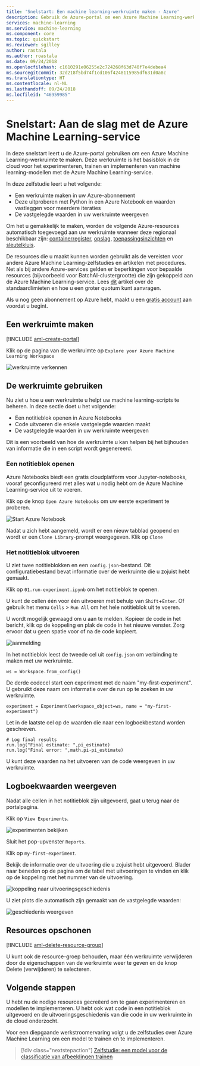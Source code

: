 ```yaml
---
title: 'Snelstart: Een machine learning-werkruimte maken - Azure'
description: Gebruik de Azure-portal om een Azure Machine Learning-werkruimte te maken. Deze werkruimte is het basisblok in de cloud voor het experimenteren, trainen en implementeren van machine learning-modellen met de Azure Machine Learning-service.
services: machine-learning
ms.service: machine-learning
ms.component: core
ms.topic: quickstart
ms.reviewer: sgilley
author: rastala
ms.author: roastala
ms.date: 09/24/2018
ms.openlocfilehash: c1610291e06255e2c724268f63d740f7e4debea4
ms.sourcegitcommit: 32d218f5bd74f1cd106f4248115985df631d0a8c
ms.translationtype: HT
ms.contentlocale: nl-NL
ms.lasthandoff: 09/24/2018
ms.locfileid: "46959985"
---
```

# <a name="quickstart-get-started-with-azure-machine-learning-service"></a>Snelstart: Aan de slag met de Azure Machine Learning-service

In deze snelstart leert u de Azure-portal gebruiken om een Azure Machine Learning-werkruimte te maken. Deze werkruimte is het basisblok in de cloud voor het experimenteren, trainen en implementeren van machine learning-modellen met de Azure Machine Learning-service. 

In deze zelfstudie leert u het volgende:

* Een werkruimte maken in uw Azure-abonnement
* Deze uitproberen met Python in een Azure Notebook en waarden vastleggen voor meerdere iteraties
* De vastgelegde waarden in uw werkruimte weergeven

Om het u gemakkelijk te maken, worden de volgende Azure-resources automatisch toegevoegd aan uw werkruimte wanneer deze regionaal beschikbaar zijn: [containerregister](https://azure.microsoft.com/services/container-registry/), [opslag](https://azure.microsoft.com/services/storage/), [toepassingsinzichten](https://azure.microsoft.com/services/application-insights/) en [sleutelkluis](https://azure.microsoft.com/services/key-vault/).

De resources die u maakt kunnen worden gebruikt als de vereisten voor andere Azure Machine Learning-zelfstudies en artikelen met procedures. Net als bij andere Azure-services gelden er beperkingen voor bepaalde resources (bijvoorbeeld voor BatchAI-clustergrootte) die zijn gekoppeld aan de Azure Machine Learning-service. Lees [dit](how-to-manage-quotas.md) artikel over de standaardlimieten en hoe u een groter quotum kunt aanvragen.

Als u nog geen abonnement op Azure hebt, maakt u een [gratis account](https://azure.microsoft.com/free/?WT.mc_id=A261C142F) aan voordat u begint.


## <a name="create-a-workspace"></a>Een werkruimte maken 

[!INCLUDE [aml-create-portal](../../../includes/aml-create-in-portal.md)]

Klik op de pagina van de werkruimte op `Explore your Azure Machine Learning Workspace`

 ![werkruimte verkennen](./media/quickstart-get-started/explore_aml.png)


## <a name="use-the-workspace"></a>De werkruimte gebruiken

Nu ziet u hoe u een werkruimte u helpt uw machine learning-scripts te beheren. In deze sectie doet u het volgende:

* Een notitieblok openen in Azure Notebooks
* Code uitvoeren die enkele vastgelegde waarden maakt
* De vastgelegde waarden in uw werkruimte weergeven

Dit is een voorbeeld van hoe de werkruimte u kan helpen bij het bijhouden van informatie die in een script wordt gegenereerd. 

### <a name="open-a-notebook"></a>Een notitieblok openen 

Azure Notebooks biedt een gratis cloudplatform voor Jupyter-notebooks, vooraf geconfigureerd met alles wat u nodig hebt om de Azure Machine Learning-service uit te voeren.  

Klik op de knop `Open Azure Notebooks` om uw eerste experiment te proberen.

 ![Start Azure Notebook](./media/quickstart-get-started/explore_ws.png)

Nadat u zich hebt aangemeld, wordt er een nieuw tabblad geopend en wordt er een `Clone Library`-prompt weergegeven.  Klik op `Clone`


### <a name="run-the-notebook"></a>Het notitieblok uitvoeren

U ziet twee notitieblokken en een `config.json`-bestand.  Dit configuratiebestand bevat informatie over de werkruimte die u zojuist hebt gemaakt.  

Klik op `01.run-experiment.ipynb` om het notitieblok te openen.

U kunt de cellen één voor één uitvoeren met behulp van `Shift`+`Enter`.  Of gebruik het menu `Cells` > `Run All` om het hele notitieblok uit te voeren.

U wordt mogelijk gevraagd om u aan te melden.  Kopieer de code in het bericht, klik op de koppeling en plak de code in het nieuwe venster.  Zorg ervoor dat u geen spatie voor of na de code kopieert.

 ![aanmelding](./media/quickstart-get-started/login.png)

In het notitieblok leest de tweede cel uit `config.json` om verbinding te maken met uw werkruimte.
```
ws = Workspace.from_config()
```

De derde codecel start een experiment met de naam "my-first-experiment".  U gebruikt deze naam om informatie over de run op te zoeken in uw werkruimte.

```
experiment = Experiment(workspace_object=ws, name = "my-first-experiment")
```

Let in de laatste cel op de waarden die naar een logboekbestand worden geschreven.

```
# Log final results
run.log("Final estimate: ",pi_estimate)
run.log("Final error: ",math.pi-pi_estimate)
```

U kunt deze waarden na het uitvoeren van de code weergeven in uw werkruimte.

## <a name="view-logged-values"></a>Logboekwaarden weergeven

Nadat alle cellen in het notitieblok zijn uitgevoerd, gaat u terug naar de portalpagina.  

Klik op `View Experiments`.

![experimenten bekijken](./media/quickstart-get-started/view_exp.png)

Sluit het pop-upvenster `Reports`.

Klik op `my-first-experiment`.

Bekijk de informatie over de uitvoering die u zojuist hebt uitgevoerd.  Blader naar beneden op de pagina om de tabel met uitvoeringen te vinden en klik op de koppeling met het nummer van de uitvoering.

 ![koppeling naar uitvoeringsgeschiedenis](./media/quickstart-get-started/report.png)

U ziet plots die automatisch zijn gemaakt van de vastgelegde waarden:

   ![geschiedenis weergeven](./media/quickstart-get-started/plots.png)

## <a name="clean-up-resources"></a>Resources opschonen 

[!INCLUDE [aml-delete-resource-group](../../../includes/aml-delete-resource-group.md)]

U kunt ook de resource-groep behouden, maar één werkruimte verwijderen door de eigenschappen van de werkruimte weer te geven en de knop Delete (verwijderen) te selecteren.

## <a name="next-steps"></a>Volgende stappen

U hebt nu de nodige resources gecreëerd om te gaan experimenteren en modellen te implementeren. U hebt ook wat code in een notitieblok uitgevoerd en de uitvoeringsgeschiedenis van die code in uw werkruimte in de cloud onderzocht.

Voor een diepgaande werkstroomervaring volgt u de zelfstudies over Azure Machine Learning om een ​​model te trainen en te implementeren.  

> [!div class="nextstepaction"]
> [Zelfstudie: een model voor de classificatie van afbeeldingen trainen](tutorial-train-models-with-aml.md)
